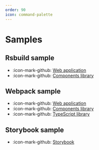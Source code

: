 ```yaml
---
order: 90
icon: command-palette
---
```


# Samples

## Rsbuild sample

- :icon-mark-github: [Web application](https://github.com/gsoft-inc/wl-web-configs/tree/main/samples/rsbuild/app)
- :icon-mark-github: [Components library](https://github.com/gsoft-inc/wl-web-configs/tree/main/samples/rsbuild/components)

## Webpack sample

- :icon-mark-github: [Web application](https://github.com/gsoft-inc/wl-web-configs/tree/main/samples/webpack/app)
- :icon-mark-github: [Components library](https://github.com/gsoft-inc/wl-web-configs/tree/main/samples/webpack/components)
- :icon-mark-github: [TypeScript library](https://github.com/gsoft-inc/wl-web-configs/tree/main/samples//webpack/tsup-lib)

## Storybook sample

- :icon-mark-github: [Storybook](https://github.com/gsoft-inc/wl-web-configs/tree/main/samples/storybook)
